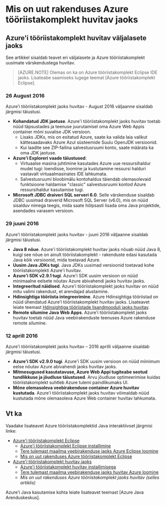 <properties
    pageTitle="Mis on uut rakenduses Azure tööriistakomplekt huvitav jaoks | Microsoft Azure'i"
    description="Teave huvitav Azure'i tööriistakomplekt uusimaid funktsioone."
    services=""
    documentationCenter="java"
    authors="rmcmurray"
    manager="wpickett"
    editor=""/>

<tags
    ms.service="multiple"
    ms.workload="na"
    ms.tgt_pltfrm="multiple"
    ms.devlang="Java"
    ms.topic="article"
    ms.date="08/26/2016" 
    ms.author="robmcm;asirveda;martinsawicki"/>

# <a name="whats-new-in-the-azure-toolkit-for-intellij"></a>Mis on uut rakenduses Azure tööriistakomplekt huvitav jaoks

## <a name="azure-toolkit-for-intellij-releases"></a>Azure'i tööriistakomplekt huvitav väljalasete jaoks

See artikkel sisaldab teavet eri väljalasete ja Azure tööriistakomplekt uusimate värskendustega huvitav.

> [AZURE.NOTE] Olemas on ka on Azure tööriistakomplekt Eclipse IDE jaoks. Lisateabe saamiseks lugege teemat [Azure tööriistakomplekt Eclipse].

### <a name="august-26-2016"></a>26 August 2016

Azure'i tööriistakomplekt jaoks huvitav - August 2016 väljaanne sisaldab järgmisi täiustusi.

* **Kohandatud JDK jaotuse**. Azure'i tööriistakomplekt jaoks huvitav toetab nüüd täpsustades ja teenuse juurutamisel oma Azure Web Appis container mõni suvalise JDK versioon.
  - Lisaks JDKs, mis on esitatud Azure, saate ka valida laia valikut kättesaadavaks Azure Azul süsteemide Suulu OpenJDK versioonid.
  - Kui laadite see ZIP-failina salvestusruumi konto, saate määrata ka oma JDK jaotuse.
* **Azure'i Exploreri vaade täiustused**:
  - Virtuaalse masina juhtimine kasutades Azure uue ressursihaldur mudel tugi: loendisse, loomine ja kustutamine ressursi halduri vastavalt virtuaalmasinates IDE lahkumata.
  - Salvestusruumi bloobimälu kontohaldus täiendab olemasolevaid funktsioone haldamise "classic" salvestusruumi kontod Azure ressursihaldur kasutamise tugi.
* **Microsoft JDBC draiveri SQL serveri 6.0**. Selle värskenduse sisaldab JDBC uusimad draiverid Microsoft SQL Server (v6.0), mis on nüüd sisalduv nimega teegis, mida saate hõlpsasti lisada oma Java projektide, asendades varasem versioon.

### <a name="june-29-2016"></a>29 juuni 2016

Azure'i tööriistakomplekt jaoks huvitav - juuni 2016 väljaanne sisaldab järgmisi täiustusi.

* **Java 8 nõue**. Azure'i tööriistakomplekt huvitav jaoks nõuab nüüd Java 8, kuigi see nõue on ainult tööriistakomplekt - rakenduste edasi kasutada Java kõik versioonid, mida toetavad Azure.
* **Uusim Java JDKs tugi**. Java JDKs uusimad versioonid toetavad kohe tööriistakomplekti Azure'i huvitav.
* **Azure'i SDK v2.9.1 tugi**. Azure'i SDK uusim versioon on nüüd minimaalne eelsete nõutav Azure abivahendi jaoks huvitav jaoks.
* **Integreeritud näidised**. Azure'i tööriistakomplekt jaoks huvitav on nüüd mitu valimi rakendust, et arendajad alustamine.
* **Hdinsightiga tööriista integreerimine**. Azure Hdinsightiga tööriistad on nüüd ühendatud Azure'i tööriistakomplekt huvitav jaoks. Lisateavet leiate teemast [Hdinsightiga tööriistade lisandmooduli jaoks huvitav].
* **Remote silumine Java Web Apps**. Azure'i tööriistakomplekt jaoks huvitav toetab nüüd Java veebirakenduste teenuses Azure rakenduse remote silumine.

### <a name="april-12-2016"></a>12 aprill 2016

Azure'i tööriistakomplekt jaoks huvitav – 2016 aprilli väljaanne sisaldab järgmisi täiustusi.

* **Azure'i SDK v2.9.0 tugi**. Azure'i SDK uusim versioon on nüüd miinimum eelse nõutav Azure abivahendi jaoks huvitav jaoks.
* **Mitmesugused kasutatavuse, Azure Web Appi tugiteabe seotud tundlikkuse ja jõudluse täiustused**. Arvu jõudluse optimeerimise kuidas tööriistakomplekt suhtleb Azure tulemi paindlikumaks UI.
* **Mõne olemasoleva veebirakenduse container Azure huvitav kustutada**. Azure'i tööriistakomplekt jaoks huvitav võimaldab nüüd kustutada mõne olemasoleva Azure Web container huvitav lahkumata.

## <a name="see-also"></a>Vt ka ##

Vaadake lisateavet Azure tööriistakomplektid Java interaktiivset järgmisi linke:

- [Azure'i tööriistakomplekt Eclipse]
  - [Azure'i tööriistakomplekt Eclipse installimine]
  - [Tere tulemast maailma veebirakenduse jaoks Azure Eclipse loomine]
  - [Mis on uut rakenduses Azure tööriistakomplekt Eclipse]
- [Azure'i tööriistakomplekt huvitav jaoks]
  - [Azure'i tööriistakomplekt huvitav installimisega]
  - [Tere tulemast maailma veebirakenduse jaoks huvitav Azure loomine]
  - *Mis on uut rakenduses Azure tööriistakomplekt jaoks huvitav (selles artiklis)*

Azure'i Java kasutamise kohta leiate lisateavet teemast [Azure Java Arenduskeskus].

<!-- URL List -->

[Azure'i tööriistakomplekt Eclipse]: ./azure-toolkit-for-eclipse.md
[Azure'i tööriistakomplekt huvitav jaoks]: ./azure-toolkit-for-intellij.md
[Tere tulemast maailma veebirakenduse jaoks Azure Eclipse loomine]: ./app-service-web/app-service-web-eclipse-create-hello-world-web-app.md
[Tere tulemast maailma veebirakenduse jaoks huvitav Azure loomine]: ./app-service-web/app-service-web-intellij-create-hello-world-web-app.md
[Azure'i tööriistakomplekt Eclipse installimine]: ./azure-toolkit-for-eclipse-installation.md
[Azure'i tööriistakomplekt huvitav installimisega]: ./azure-toolkit-for-intellij-installation.md
[Mis on uut rakenduses Azure tööriistakomplekt Eclipse]: ./azure-toolkit-for-eclipse-whats-new.md
[What's New in the Azure Toolkit for IntelliJ]: ./azure-toolkit-for-intellij-whats-new.md

[Azure'i Java Arenduskeskus]: http://go.microsoft.com/fwlink/?LinkID=699547

[Hdinsightiga tööriistade lisandmooduli jaoks huvitav]: ./hdinsight/hdinsight-apache-spark-intellij-tool-plugin.md
